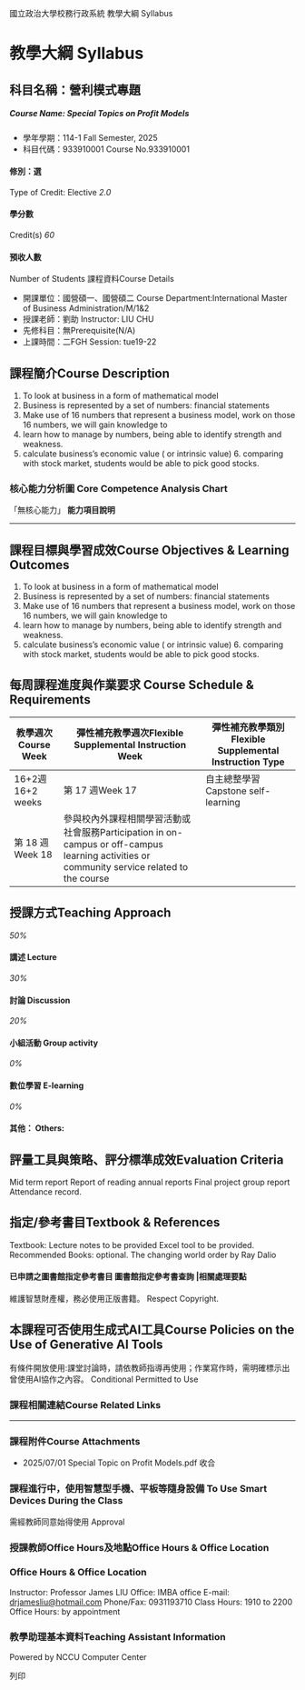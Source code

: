 國立政治大學校務行政系統 教學大綱 Syllabus
# 教學大綱 Syllabus
##  科目名稱：營利模式專題 
#####  Course Name: Special Topics on Profit Models
  * 學年學期：114-1 Fall Semester, 2025 
  * 科目代碼：933910001 Course No.933910001


#### 修別：選
Type of Credit: Elective 
_2.0_
#### 學分數
Credit(s)
_60_
#### 預收人數
Number of Students
課程資料Course Details
  * 開課單位：國營碩一、國營碩二 Course Department:International Master of Business Administration/M/1&2 
  * 授課老師：劉助 Instructor: LIU CHU 
  * 先修科目：無Prerequisite(N/A)
  * 上課時間：二FGH Session: tue19-22


##  課程簡介Course Description
1. To look at business in a form of mathematical model
2. Business is represented by a set of numbers: financial statements
3. Make use of 16 numbers that represent a business model, work on those 16 numbers, we will gain knowledge to
4. learn how to manage by numbers, being able to identify strength and weakness.
5. calculate business’s economic value ( or intrinsic value) 6. comparing with stock market, students would be able to pick good stocks.
###  核心能力分析圖 Core Competence Analysis Chart
「無核心能力」 
**能力項目說明**
* * *
##  課程目標與學習成效Course Objectives & Learning Outcomes 
1. To look at business in a form of mathematical model
2. Business is represented by a set of numbers: financial statements
3. Make use of 16 numbers that represent a business model, work on those 16 numbers, we will gain knowledge to
4. learn how to manage by numbers, being able to identify strength and weakness.
5. calculate business’s economic value ( or intrinsic value) 6. comparing with stock market, students would be able to pick good stocks.
##  每周課程進度與作業要求 Course Schedule & Requirements
  

教學週次Course Week | 彈性補充教學週次Flexible Supplemental Instruction Week | 彈性補充教學類別Flexible Supplemental Instruction Type  
---|---|---  
16+2週16+2 weeks | 第 17 週Week 17 | 自主總整學習Capstone self-learning  
第 18 週Week 18 | 參與校內外課程相關學習活動或社會服務Participation in on-campus or off-campus learning activities or community service related to the course  
##  授課方式Teaching Approach
_50%_
####  講述 Lecture
_30%_
####  討論 Discussion
_20%_
####  小組活動 Group activity
_0%_
####  數位學習 E-learning
_0%_
####  其他： Others:
##  評量工具與策略、評分標準成效Evaluation Criteria
Mid term report
Report of reading annual reports
Final project group report
Attendance record.
##  指定/參考書目Textbook & References
Textbook: Lecture notes to be provided Excel tool to be provided.
Recommended Books: optional. The changing world order by Ray Dalio
####  已申請之圖書館指定參考書目  圖書館指定參考書查詢 |相關處理要點
維護智慧財產權，務必使用正版書籍。 Respect Copyright.
##  本課程可否使用生成式AI工具Course Policies on the Use of Generative AI Tools
有條件開放使用:課堂討論時，請依教師指導再使用；作業寫作時，需明確標示出曾使用AI協作之內容。 Conditional Permitted to Use 
###  課程相關連結Course Related Links
* * *
###  課程附件Course Attachments
  * 2025/07/01 Special Topic on Profit Models.pdf  收合 


###  課程進行中，使用智慧型手機、平板等隨身設備 To Use Smart Devices During the Class
需經教師同意始得使用  Approval
###  授課教師Office Hours及地點Office Hours & Office Location
### Office Hours & Office Location
Instructor: Professor James LIU
Office: IMBA office E-mail: drjamesliu@hotmail.com
Phone/Fax: 0931193710
Class Hours: 1910 to 2200
Office Hours: by appointment
###  教學助理基本資料Teaching Assistant Information
Powered by NCCU Computer Center
  
列印
